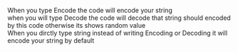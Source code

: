 When you type Encode the code will encode your string <br>
when you will type Decode  the code will decode that string should encoded by this code otherwise its shows random value <br>
When you dirctly type string instead of writing Encoding or Decoding it will encode your string by default
